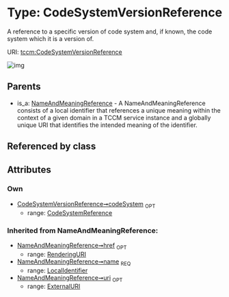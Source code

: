 
# Type: CodeSystemVersionReference


A reference to a specific version of code system and, if known, the code system which it is a version of.

URI: [tccm:CodeSystemVersionReference](https://hotecosystem.org/tccm/CodeSystemVersionReference)


![img](http://yuml.me/diagram/nofunky;dir:TB/class/[NameAndMeaningReference],[CodeSystemReference]<codeSystem%200..1-++[CodeSystemVersionReference&#124;name(i):LocalIdentifier;uri(i):ExternalURI%20%3F;href(i):RenderingURI%20%3F],[NameAndMeaningReference]^-[CodeSystemVersionReference],[CodeSystemReference])

## Parents

 *  is_a: [NameAndMeaningReference](NameAndMeaningReference.md) - A NameAndMeaningReference consists of a local identifier that references a unique meaning within the context of a given domain in a TCCM service instance and a globally unique URI that identifies the intended meaning of the identifier.

## Referenced by class


## Attributes


### Own

 * [CodeSystemVersionReference➞codeSystem](CodeSystemVersionReference_codeSystem.md)  <sub>OPT</sub>
    * range: [CodeSystemReference](CodeSystemReference.md)

### Inherited from NameAndMeaningReference:

 * [NameAndMeaningReference➞href](NameAndMeaningReference_href.md)  <sub>OPT</sub>
    * range: [RenderingURI](types/RenderingURI.md)
 * [NameAndMeaningReference➞name](NameAndMeaningReference_name.md)  <sub>REQ</sub>
    * range: [LocalIdentifier](types/LocalIdentifier.md)
 * [NameAndMeaningReference➞uri](NameAndMeaningReference_uri.md)  <sub>OPT</sub>
    * range: [ExternalURI](types/ExternalURI.md)
